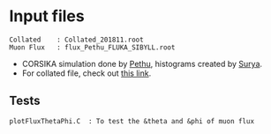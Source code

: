 # Input files

```
Collated	: Collated_201811.root
Muon Flux	: flux_Pethu_FLUKA_SIBYLL.root
```
- CORSIKA simulation done by [Pethu](https://github.com/PethurajS13),
  histograms created by [Surya](https://github.com/suryamondal).
- For collated file, check out [this link](https://github.com/suryamondal/mIcal_track_find_fit/tree/main/collated).

## Tests
```
plotFluxThetaPhi.C	: To test the &theta and &phi of muon flux
```
